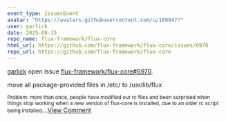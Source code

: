 ```yaml
---
event_type: IssuesEvent
avatar: "https://avatars.githubusercontent.com/u/169947?"
user: garlick
date: 2025-08-15
repo_name: flux-framework/flux-core
html_url: https://github.com/flux-framework/flux-core/issues/6970
repo_url: https://github.com/flux-framework/flux-core
---
```


<a href='https://github.com/garlick' target='_blank'>garlick</a> open issue <a href='https://github.com/flux-framework/flux-core/issues/6970' target='_blank'>flux-framework/flux-core#6970</a>.

<p>move all package-provided files in /etc/ to /usr/lib/flux</p><small>Problem: more than once, people have modified our rc files and been surprised when things stop working when a new version of flux-core is installed, due to an older rc script being installed....</small><a href='https://github.com/flux-framework/flux-core/issues/6970' target='_blank'>View Comment</a>
